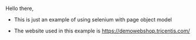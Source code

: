 Hello there, 

- This is just an example of using selenium with page object model 

- The website used in this example is https://demowebshop.tricentis.com/